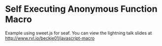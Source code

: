 Self Executing Anonymous Function Macro
============

Example using sweet.js for seaf. You can view the lightning talk slides at http://www.rvl.io/beckje01/javascript-macro
